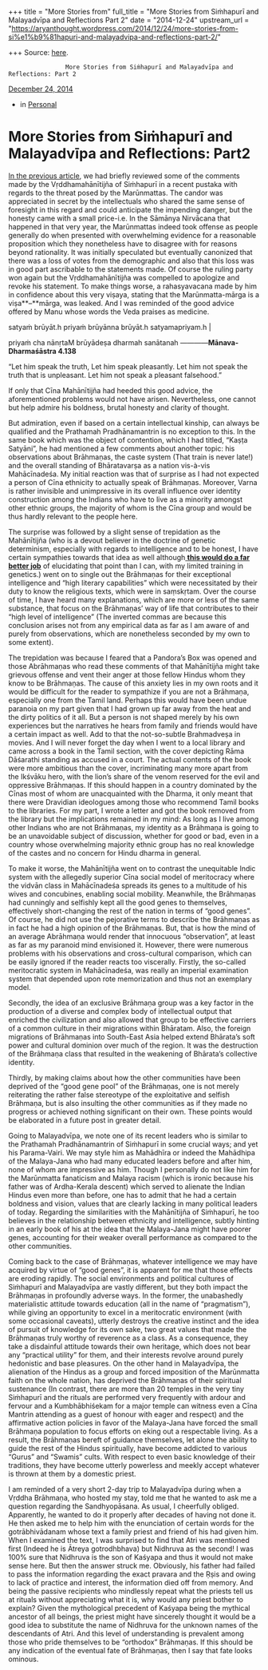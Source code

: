 +++
title = "More Stories from"
full_title = "More Stories from Siṁhapurī and Malayadvīpa and Reflections Part 2"
date = "2014-12-24"
upstream_url = "https://aryanthought.wordpress.com/2014/12/24/more-stories-from-si%e1%b9%81hapuri-and-malayadvipa-and-reflections-part-2/"

+++
Source: [here](https://aryanthought.wordpress.com/2014/12/24/more-stories-from-si%e1%b9%81hapuri-and-malayadvipa-and-reflections-part-2/).


					More Stories from Siṁhapurī and Malayadvīpa and Reflections: Part 2				



[ December 24, 2014 
](https://aryanthought.wordpress.com/2014/12/24/more-stories-from-si%e1%b9%81hapuri-and-malayadvipa-and-reflections-part-2/ "Permalink to More Stories from Siṁhapurī and Malayadvīpa and Reflections: Part2")

-   in [Personal](https://aryanthought.wordpress.com/category/personal/)

# More Stories from Siṁhapurī and Malayadvīpa and Reflections: Part2

[In the previous
article](https://aryanthought.wordpress.com/2014/12/18/more-stories-from-si%e1%b9%81hapuri-and-malayadvipa-and-reflections-part-1/ "More Stories from Siṁhapurī and Malayadvīpa and Reflections: Part 1"),
we had briefly reviewed some of the comments made by the
Vṛddhamahānītijña of Siṁhapurī in a recent pustaka with regards to the
threat posed by the Marūnmattas. The candor was appreciated in secret by
the intellectuals who shared the same sense of foresight in this regard
and could anticipate the impending danger, but the honesty came with a
small price-i.e. In the Sāmānya Nirvācana that happened in that very
year, the Marūnmattas indeed took offense as people generally do when
presented with overwhelming evidence for a reasonable proposition which
they nonetheless have to disagree with for reasons beyond rationality.
It was initially speculated but eventually canonized that there was a
loss of votes from the demographic and also that this loss was in good
part ascribable to the statements made. Of course the ruling party won
again but the Vṛddhamahānītijña was compelled to apologize and revoke
his statement. To make things worse, a rahasyavacana made by him in
confidence about this very viṣaya, stating that the Marūnmatta-mārga is
a viṣa**–**mārga, was leaked. And I was reminded of the good advice
offered by Manu whose words the Veda praises as medicine.

satyaṁ brūyāt.h priyaṁ brūyānna brūyāt.h satyamapriyam.h \|

priyaṁ cha nānṛtaM brūyādeṣa dharmah sanātanah
————**Mānava-Dharmaśāstra 4.138**

“Let him speak the truth, Let him speak pleasantly. Let him not speak
the truth that is unpleasant. Let him not speak a pleasant falsehood.”

If only that Cīna Mahānītijña had heeded this good advice, the
aforementioned problems would not have arisen. Nevertheless, one cannot
but help admire his boldness, brutal honesty and clarity of thought.

But admiration, even if based on a certain intellectual kinship, can
always be qualified and the Prathamah Pradhānamantrin is no exception to
this. In the same book which was the object of contention, which I had
titled, “Kaṣṭa Satyāni”, he had mentioned a few comments about another
topic: his observations about Brāhmaṇas, the caste system (That train is
never late!) and the overall standing of Bhāratavarṣa as a nation
vis-à-vis Mahācīnadeśa. My initial reaction was that of surprise as I
had not expected a person of Cīna ethnicity to actually speak of
Brāhmaṇas. Moreover, Varna is rather invisible and unimpressive in its
overall influence over identity construction among the Indians who have
to live as a minority amongst other ethnic groups, the majority of whom
is the Cīna group and would be thus hardly relevant to the people here.

The surprise was followed by a slight sense of trepidation as the
Mahānītijña (who is a devout believer in the doctrine of genetic
determinism, especially with regards to intelligence and to be honest, I
have certain sympathies towards that idea as well although[ **this would
do a far better
job**](http://manasataramgini.wordpress.com/2009/02/12/genetic-determinism-sociology-and-history/)
of elucidating that point than I can, with my limited training in
genetics.) went on to single out the Brāhmaṇas for their exceptional
intelligence and “high literary capabilities” which were necessitated by
their duty to know the religious texts, which were in saṃskṛtam. Over
the course of time, I have heard many explanations, which are more or
less of the same substance, that focus on the Brāhmaṇas’ way of life
that contributes to their “high level of intelligence” (The inverted
commas are because this conclusion arises not from any empirical data as
far as I am aware of and purely from observations, which are nonetheless
seconded by my own to some extent).

The trepidation was because I feared that a Pandora’s Box was opened and
those Abrāhmaṇas who read these comments of that Mahānītijña might take
grievous offense and vent their anger at those fellow Hindus whom they
know to be Brāhmaṇas. The cause of this anxiety lies in my own roots and
it would be difficult for the reader to sympathize if you are not a
Brāhmaṇa, especially one from the Tamil land. Perhaps this would have
been undue paranoia on my part given that I had grown up far away from
the heat and the dirty politics of it all. But a person is not shaped
merely by his own experiences but the narratives he hears from family
and friends would have a certain impact as well. Add to that the
not-so-subtle Brahmadveṣa in movies. And I will never forget the day
when I went to a local library and came across a book in the Tamil
section, with the cover depicting Rāma Dāśarathi standing as accused in
a court. The actual contents of the book were more ambitious than the
cover, incriminating many more apart from the Ikśvāku hero, with the
lion’s share of the venom reserved for the evil and oppressive
Brāhmaṇas. If this should happen in a country dominated by the Cīnas
most of whom are unacquainted with the Dharma, it only meant that there
were Dravidian ideologues among those who recommend Tamil books to the
libraries. For my part, I wrote a letter and got the book removed from
the library but the implications remained in my mind: As long as I live
among other Indians who are not Brāhmaṇas, my identity as a Brāhmaṇa is
going to be an unavoidable subject of discussion, whether for good or
bad, even in a country whose overwhelming majority ethnic group has no
real knowledge of the castes and no concern for Hindu dharma in general.

To make it worse, the Mahānītijña went on to contrast the unequitable
Indic system with the allegedly superior Cīna social model of
meritocracy where the vidvān class in Mahācīnadeśa spreads its genes to
a multitude of his wives and concubines, enabling social mobility.
Meanwhile, the Brāhmaṇas had cunningly and selfishly kept all the good
genes to themselves, effectively short-changing the rest of the nation
in terms of “good genes”. Of course, he did not use the pejorative terms
to describe the Brāhmaṇas as in fact he had a high opinion of the
Brāhmaṇas. But, that is how the mind of an average Abrāhmaṇa would
render that innocuous “observation”, at least as far as my paranoid mind
envisioned it. However, there were numerous problems with his
observations and cross-cultural comparison, which can be easily ignored
if the reader reacts too viscerally. Firstly, the so-called meritocratic
system in Mahācīnadeśa, was really an imperial examination system that
depended upon rote memorization and thus not an exemplary model.

Secondly, the idea of an exclusive Brāhmaṇa group was a key factor in
the production of a diverse and complex body of intellectual output that
enriched the civilization and also allowed that group to be effective
carriers of a common culture in their migrations within Bhāratam. Also,
the foreign migrations of Brāhmaṇas into South-East Asia helped extend
Bhārata’s soft power and cultural dominion over much of the region. It
was the destruction of the Brāhmaṇa class that resulted in the weakening
of Bhārata’s collective identity.

Thirdly, by making claims about how the other communities have been
deprived of the “good gene pool” of the Brāhmaṇas, one is not merely
reiterating the rather false stereotype of the exploitative and selfish
Brāhmaṇa, but is also insulting the other communities as if they made no
progress or achieved nothing significant on their own. These points
would be elaborated in a future post in greater detail.

Going to Malayadvīpa, we note one of its recent leaders who is similar
to the Prathamah Pradhānamantrin of Siṁhapurī in some crucial ways; and
yet his Parama-Vairi. We may style him as Mahādhīra or indeed the
Mahādhipa of the Malaya-Jana who had many educated leaders before and
after him, none of whom are impressive as him. Though I personally do
not like him for the Marūnmatta fanaticism and Malaya racism (which is
ironic because his father was of Ardha-Kerala descent) which served to
alienate the Indian Hindus even more than before, one has to admit that
he had a certain boldness and vision, values that are clearly lacking in
many political leaders of today. Regarding the similarities with the
Mahānītijña of Siṁhapurī, he too believes in the relationship between
ethnicity and intelligence, subtly hinting in an early book of his at
the idea that the Malaya-Jana might have poorer genes, accounting for
their weaker overall performance as compared to the other communities.

Coming back to the case of Brāhmaṇas, whatever intelligence we may have
acquired by virtue of “good genes”, it is apparent for me that those
effects are eroding rapidly. The social environments and political
cultures of Siṁhapurī and Malayadvīpa are vastly different, but they
both impact the Brāhmaṇas in profoundly adverse ways. In the former, the
unabashedly materialistic attitude towards education (all in the name of
“pragmatism”), while giving an opportunity to excel in a meritocratic
environment (with some occasional caveats), utterly destroys the
creative instinct and the idea of pursuit of knowledge for its own sake,
two great values that made the Brāhmaṇas truly worthy of reverence as a
class. As a consequence, they take a disdainful attitude towards their
own heritage, which does not bear any “practical utility” for them, and
their interests revolve around purely hedonistic and base pleasures. On
the other hand in Malayadvīpa, the alienation of the Hindus as a group
and forced imposition of the Marūnmatta faith on the whole nation, has
deprived the Brāhmaṇas of their spiritual sustenance (In contrast, there
are more than 20 temples in the very tiny Siṁhapurī and the rituals are
performed very frequently with ardour and fervour and a Kumbhābhiśekam
for a major temple can witness even a Cīna Mantrin attending as a guest
of honour with eager and respect) and the affirmative action policies in
favor of the Malaya-Jana have forced the small Brāhmaṇa population to
focus efforts on eking out a respectable living. As a result, the
Brāhmaṇas bereft of guidance themselves, let alone the ability to guide
the rest of the Hindus spiritually, have become addicted to various
“Gurus” and “Swamis” cults. With respect to even basic knowledge of
their traditions, they have become utterly powerless and meekly accept
whatever is thrown at them by a domestic priest.

I am reminded of a very short 2-day trip to Malayadvīpa during when a
Vṛddha Brāhmaṇa, who hosted my stay, told me that he wanted to ask me a
question regarding the Sandhyopāsana. As usual, I cheerfully obliged.
Apparently, he wanted to do it properly after decades of having not done
it. He then asked me to help him with the enunciation of certain words
for the gotrābhivādanam whose text a family priest and friend of his had
given him. When I examined the text, I was surprised to find that Atri
was mentioned first (Indeed he is Ātreya gotrodhbhava) but Nidhruva as
the second! I was 100% sure that Nidhruva is the son of Kaśyapa and thus
it would not make sense here. But then the answer struck me. Obviously,
his father had failed to pass the information regarding the exact
pravara and the Ṛṣis and owing to lack of practice and interest, the
information died off from memory. And being the passive recipients who
mindlessly repeat what the priests tell us at rituals without
appreciating what it is, why would any priest bother to explain? Given
the mythological precedent of Kaśyapa being the mythical ancestor of all
beings, the priest might have sincerely thought it would be a good idea
to substitute the name of Nidhruva for the unknown names of the
descendants of Atri. And this level of understanding is prevalent among
those who pride themselves to be “orthodox” Brāhmaṇas. If this should be
any indication of the eventual fate of Brāhmaṇas, then I say that fate
looks ominous.

